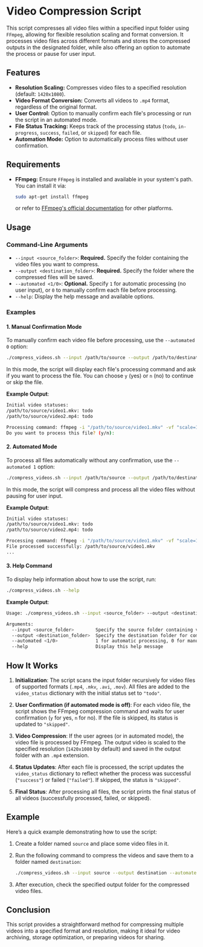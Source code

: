 # Video Compression Script

This script compresses all video files within a specified input folder using `FFmpeg`, allowing for flexible resolution scaling and format conversion. It processes video files across different formats and stores the compressed outputs in the designated folder, while also offering an option to automate the process or pause for user input.

## Features

- **Resolution Scaling:** Compresses video files to a specified resolution (default: `1420x1080`).
- **Video Format Conversion:** Converts all videos to `.mp4` format, regardless of the original format.
- **User Control:** Option to manually confirm each file's processing or run the script in an automated mode.
- **File Status Tracking:** Keeps track of the processing status (`todo`, `in-progress`, `success`, `failed`, or `skipped`) for each file.
- **Automation Mode:** Option to automatically process files without user confirmation.
  
## Requirements

- **FFmpeg:** Ensure `FFmpeg` is installed and available in your system's path. You can install it via:
   ```bash
   sudo apt-get install ffmpeg
   ```
   or refer to [FFmpeg's official documentation](https://ffmpeg.org/download.html) for other platforms.

## Usage

### Command-Line Arguments

- `--input <source_folder>`: **Required.** Specify the folder containing the video files you want to compress.
- `--output <destination_folder>`: **Required.** Specify the folder where the compressed files will be saved.
- `--automated <1/0>`: **Optional.** Specify `1` for automatic processing (no user input), or `0` to manually confirm each file before processing.
- `--help`: Display the help message and available options.

### Examples

#### 1. Manual Confirmation Mode

To manually confirm each video file before processing, use the `--automated 0` option:

```bash
./compress_videos.sh --input /path/to/source --output /path/to/destination --automated 0
```

In this mode, the script will display each file's processing command and ask if you want to process the file. You can choose `y` (yes) or `n` (no) to continue or skip the file.

**Example Output**:
```bash
Initial video statuses:
/path/to/source/video1.mkv: todo
/path/to/source/video2.mp4: todo

Processing command: ffmpeg -i "/path/to/source/video1.mkv" -vf "scale=1420:1080" -c:v libx265 -crf 27 -y "/path/to/destination/video1.mp4"
Do you want to process this file? (y/n):
```

#### 2. Automated Mode

To process all files automatically without any confirmation, use the `--automated 1` option:

```bash
./compress_videos.sh --input /path/to/source --output /path/to/destination --automated 1
```

In this mode, the script will compress and process all the video files without pausing for user input.

**Example Output**:
```bash
Initial video statuses:
/path/to/source/video1.mkv: todo
/path/to/source/video2.mp4: todo

Processing command: ffmpeg -i "/path/to/source/video1.mkv" -vf "scale=1420:1080" -c:v libx265 -crf 27 -y "/path/to/destination/video1.mp4"
File processed successfully: /path/to/source/video1.mkv
...
```

#### 3. Help Command

To display help information about how to use the script, run:

```bash
./compress_videos.sh --help
```

**Example Output**:
```bash
Usage: ./compress_videos.sh --input <source_folder> --output <destination_folder> --automated <1/0>

Arguments:
  --input <source_folder>        Specify the source folder containing video files
  --output <destination_folder>  Specify the destination folder for compressed videos
  --automated <1/0>              1 for automatic processing, 0 for manual confirmation
  --help                         Display this help message
```

## How It Works

1. **Initialization**: The script scans the input folder recursively for video files of supported formats (`.mp4`, `.mkv`, `.avi`, `.mov`). All files are added to the `video_status` dictionary with the initial status set to `"todo"`.
   
2. **User Confirmation (if automated mode is off)**: For each video file, the script shows the FFmpeg compression command and waits for user confirmation (`y` for yes, `n` for no). If the file is skipped, its status is updated to `"skipped"`.

3. **Video Compression**: If the user agrees (or in automated mode), the video file is processed by FFmpeg. The output video is scaled to the specified resolution (`1420x1080` by default) and saved in the output folder with an `.mp4` extension.

4. **Status Updates**: After each file is processed, the script updates the `video_status` dictionary to reflect whether the process was successful (`"success"`) or failed (`"failed"`). If skipped, the status is `"skipped"`.

5. **Final Status**: After processing all files, the script prints the final status of all videos (successfully processed, failed, or skipped).

## Example

Here’s a quick example demonstrating how to use the script:

1. Create a folder named `source` and place some video files in it.
2. Run the following command to compress the videos and save them to a folder named `destination`:

   ```bash
   ./compress_videos.sh --input source --output destination --automated 0
   ```

3. After execution, check the specified output folder for the compressed video files.

## Conclusion

This script provides a straightforward method for compressing multiple videos into a specified format and resolution, making it ideal for video archiving, storage optimization, or preparing videos for sharing.

